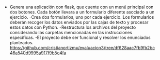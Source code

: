 - Genera una aplicación con flask, que cuente con un menú principal con dos botones. Cada botón llevara a un formulario diferente asociado a un ejercicio.
-Crea dos formularios, uno por cada ejercicio. Los formularios deberán recoger los datos enviados por las cajas de texto y procesar estos datos con Python.
-Restructura los archivos del proyecto considerando las carpetas mencionadas en las instrucciones específicas.
-El proyecto debe ser funcional y resolver los enunciados planteados.
https://github.com/cristianortizmu/evaluacion3/tree/df628aac7fb9fb2bc46a540d9995a917f9b5c4fa
